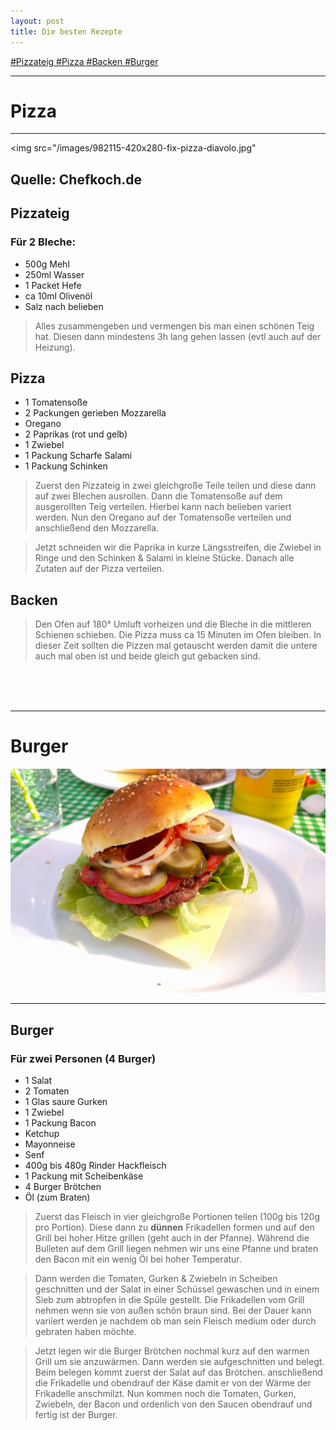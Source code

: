 ```yaml
---
layout: post
title: Die besten Rezepte
---
```



[ #Pizzateig ](#pizzateig)    [ #Pizza ](#pizza)    [ #Backen ](#backen)    [ #Burger ](#burger)

---
# **Pizza**

---

<img src="/images/982115-420x280-fix-pizza-diavolo.jpg"

Quelle: Chefkoch.de
---

## Pizzateig
### Für 2 Bleche:

- 500g Mehl
- 250ml Wasser
- 1 Packet Hefe
- ca 10ml Olivenöl
- Salz nach belieben

> Alles zusammengeben und vermengen bis man einen schönen Teig hat. Diesen dann mindestens 3h lang gehen lassen (evtl auch auf der Heizung).

## Pizza

- 1 Tomatensoße
- 2 Packungen gerieben Mozzarella
- Oregano
- 2 Paprikas (rot und gelb)
- 1 Zwiebel
- 1 Packung Scharfe Salami
- 1 Packung Schinken

>Zuerst den Pizzateig in zwei gleichgroße Teile teilen und diese dann auf zwei Blechen ausrollen. Dann die Tomatensoße auf dem ausgerollten Teig verteilen. Hierbei kann nach belieben variert werden. Nun den Oregano auf der Tomatensoße verteilen und anschließend den Mozzarella.

>Jetzt schneiden wir die Paprika in kurze Längsstreifen, die Zwiebel in Ringe und den Schinken & Salami in kleine Stücke. Danach alle Zutaten auf der Pizza verteilen.

## Backen

>Den Ofen auf 180° Umluft vorheizen und die Bleche in die mittleren Schienen schieben. Die Pizza muss ca 15 Minuten im Ofen bleiben. In dieser Zeit sollten die Pizzen mal getauscht werden damit die untere auch mal oben ist und beide gleich gut gebacken sind.
<br/>
<br/>
<br/>

---

# **Burger**

<img src= "/images/signal-2017-07-07-185653.jpg">

---

## Burger
### Für zwei Personen (4 Burger)

- 1 Salat
- 2 Tomaten
- 1 Glas saure Gurken
- 1 Zwiebel
- 1 Packung Bacon
- Ketchup
- Mayonneise
- Senf
- 400g bis 480g Rinder Hackfleisch
- 1 Packung mit Scheibenkäse
- 4 Burger Brötchen
- Öl (zum Braten)

>Zuerst das Fleisch in vier gleichgroße Portionen teilen (100g bis 120g pro Portion). Diese dann zu **dünnen** Frikadellen formen und auf den Grill bei hoher Hitze grillen (geht auch in der Pfanne). Während die Bulleten auf dem Grill liegen nehmen wir uns eine Pfanne und braten den Bacon mit ein wenig Öl bei hoher Temperatur. 

>Dann werden die Tomaten, Gurken & Zwiebeln in Scheiben geschnitten und der Salat in einer Schüssel gewaschen und in einem Sieb zum abtropfen in die Spüle gestellt. Die Frikadellen vom Grill nehmen wenn sie von außen schön braun sind. Bei der Dauer kann variiert werden je nachdem ob man sein Fleisch medium oder durch gebraten haben möchte.

>Jetzt legen wir die Burger Brötchen nochmal kurz auf den warmen Grill um sie anzuwärmen. Dann werden sie aufgeschnitten und belegt. Beim belegen kommt zuerst der Salat auf das Brötchen. anschließend die Frikadelle und obendrauf der Käse damit er von der Wärme der Frikadelle anschmilzt. Nun kommen noch die Tomaten, Gurken, Zwiebeln, der Bacon und ordenlich von den Saucen obendrauf und fertig ist der Burger.




